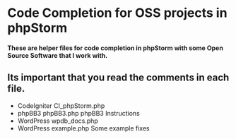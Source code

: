 Code Completion for OSS projects in phpStorm
===========================================

#### These are helper files for code completion in phpStorm with some Open Source Software that I work with.

Its important that you read the comments in each file.
-------------------------------------------------------

* CodeIgniter   CI_phpStorm.php
* phpBB3        phpBB3.php          phpBB3 Instructions
* WordPress     wpdb_docs.php       
* WordPress     example.php         Some example fixes
